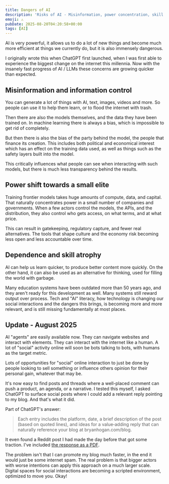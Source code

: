 ```yaml
---
title: Dangers of AI
description: 'Risks of AI - Misinformation, power concentration, skill loss. The shift towards a bot-filled internet.'
emoji: ⚠️
pubDate: 2025-08-20T04:20:58+00:00
tags: [AI]
---
```


AI is very powerful, it allows us to do a lot of new things and become much more efficient at things we currently do, but it is also immensely dangerous.

I originally wrote this when ChatGPT first launched, when I was first able to experience the biggest change on the internet this millennia. Now with the insanely fast progress of AI / LLMs these concerns are growing quicker than expected.

## Misinformation and information control

You can generate a lot of things with AI, text, images, videos and more. So people can use it to help them learn, or to flood the internet with trash.

Then there are also the models themselves, and the data they have been trained on. In machine learning there is always a bias, which is impossible to get rid of completely.

But then there is also the bias of the party behind the model, the people that finance its creation. This includes both political and economical interest which has an effect on the training data used, as well as things such as the safety layers built into the model.

This critically influences what people can see when interacting with such models, but there is much less transparency behind the results.

## Power shift towards a small elite

Training frontier models takes huge amounts of compute, data, and capital. That naturally concentrates power in a small number of companies and governments. When a few actors control the models, the APIs, and the distribution, they also control who gets access, on what terms, and at what price.

This can result in gatekeeping, regulatory capture, and fewer real alternatives. The tools that shape culture and the economy risk becoming less open and less accountable over time.

## Dependence and skill atrophy

AI can help us learn quicker, to produce better content more quickly. On the other hand, it can also be used as an alternative for thinking, used for filling the world with garbage.

Many education systems have been outdated more than 50 years ago, and they aren't ready for this development as well. Many systems still reward output over process. Tech and "AI" literacy, how technology is changing our social interactions and the dangers this brings, is becoming more and more relevant, and is still missing fundamentally at most places.

## Update - August 2025

AI "agents" are easily available now. They can navigate websites and interact with elements. They can interact with the internet like a human. A lot of "social" activity online will soon be bots talking to bots, with humans as the target metric.

Lots of opportunities for "social" online interaction to just be done by people looking to sell something or influence others opinion for their personal gain, whatever that may be.

It's now easy to find posts and threads where a well-placed comment can push a product, an agenda, or a narrative. I tested this myself, I asked ChatGPT to surface social posts where I could add a relevant reply pointing to my blog. And that's what it did.

Part of ChatGPT's answer:

>Each entry includes the platform, date, a brief description of the post (based on quoted lines), and ideas for a value‑adding reply that can naturally reference your blog at bryanhogan.com/blog.

It even found a Reddit post I had made the day before that got some traction. I've included [the response as a PDF](/documents/ChatGPT-Response.pdf).

The problem isn't that I can promote my blog much faster, in the end it would just be some internet spam. The real problem is that bigger actors with worse intentions can apply this approach on a much larger scale. Digital spaces for social interactions are becoming a scripted environment, optimized to move you. Okay!
